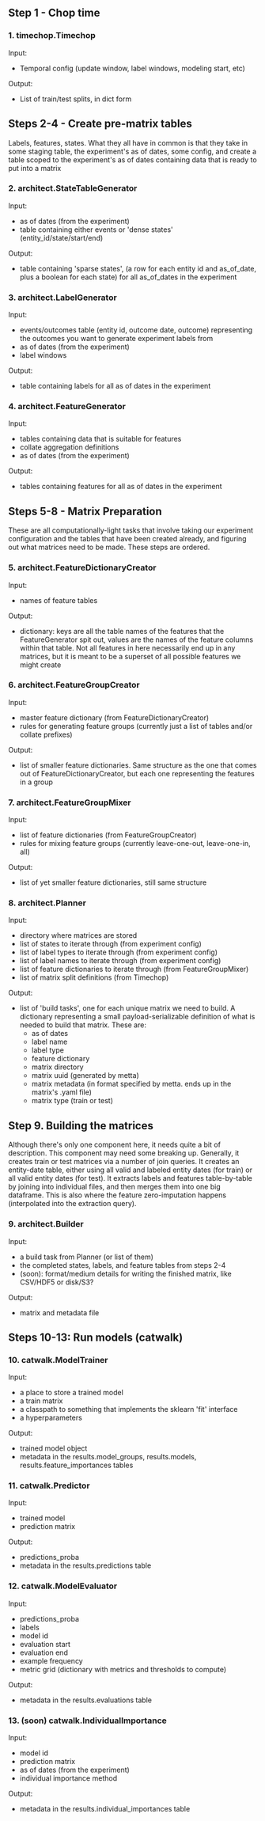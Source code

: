 ## Step 1 - Chop time

### 1. timechop.Timechop

Input:
* Temporal config (update window, label windows, modeling start, etc)

Output:
* List of train/test splits, in dict form

## Steps 2-4 - Create pre-matrix tables

Labels, features, states. What they all have in common is that they take in some staging table, the experiment's as of dates, some config, and create a table scoped to the experiment's as of dates containing data that is ready to put into a matrix

### 2. architect.StateTableGenerator

Input:
* as of dates (from the experiment)
* table containing either events or 'dense states' (entity_id/state/start/end)

Output:
* table containing 'sparse states', (a row for each entity id and as_of_date, plus a boolean for each state) for all as_of_dates in the experiment


### 3. architect.LabelGenerator

Input:
* events/outcomes table (entity id, outcome date, outcome) representing the outcomes you want to generate experiment labels from
* as of dates (from the experiment)
* label windows

Output:
* table containing labels for all as of dates in the experiment


### 4. architect.FeatureGenerator

Input:
* tables containing data that is suitable for features
* collate aggregation definitions
* as of dates (from the experiment)

Output:
* tables containing features for all as of dates in the experiment

## Steps 5-8 - Matrix Preparation

These are all computationally-light tasks that involve taking our experiment configuration and the tables that have been created already, and figuring out what matrices need to be made. These steps are ordered.

### 5. architect.FeatureDictionaryCreator

Input:
* names of feature tables

Output:
* dictionary: keys are all the table names of the features that the FeatureGenerator spit out, values are the names of the feature columns within that table. Not all features in here necessarily end up in any matrices, but it is meant to be a superset of all possible features we might create

### 6. architect.FeatureGroupCreator

Input:
* master feature dictionary (from FeatureDictionaryCreator)
* rules for generating feature groups (currently just a list of tables and/or collate prefixes)

Output:
* list of smaller feature dictionaries. Same structure as the one that comes out of FeatureDictionaryCreator, but each one representing the features in a group

### 7. architect.FeatureGroupMixer

Input:
* list of feature dictionaries (from FeatureGroupCreator)
* rules for mixing feature groups (currently leave-one-out, leave-one-in, all)

Output:
* list of yet smaller feature dictionaries, still same structure


### 8. architect.Planner
Input:
* directory where matrices are stored
* list of states to iterate through (from experiment config)
* list of label types to iterate through (from experiment config)
* list of label names to iterate through (from experiment config)
* list of feature dictionaries to iterate through (from FeatureGroupMixer)
* list of matrix split definitions (from Timechop)

Output:
* list of 'build tasks', one for each unique matrix we need to build. A dictionary representing a small payload-serializable definition of what is needed to build that matrix. These are:
	* as of dates
	* label name
	* label type
	* feature dictionary
	* matrix directory
	* matrix uuid (generated by metta)
	* matrix metadata (in format specified by metta. ends up in the matrix's .yaml file)
	* matrix type (train or test)

## Step 9. Building the matrices

Although there's only one component here, it needs quite a bit of description. This component may need some breaking up. Generally, it creates train or test matrices via a number of join queries. It creates an entity-date table, either using all valid and labeled entity dates (for train) or all valid entity dates (for test). It extracts labels and features table-by-table by joining into individual files, and then merges them into one big dataframe. This is also where the feature zero-imputation happens (interpolated into the extraction query).

### 9. architect.Builder

Input:
* a build task from Planner (or list of them)
* the completed states, labels, and feature tables from steps 2-4
* (soon): format/medium details for writing the finished matrix, like CSV/HDF5 or disk/S3?

Output:
* matrix and metadata file

## Steps 10-13: Run models (catwalk)

### 10. catwalk.ModelTrainer

Input:
* a place to store a trained model
* a train matrix
* a classpath to something that implements the sklearn 'fit' interface
* a hyperparameters

Output:
* trained model object
* metadata in the results.model_groups, results.models, results.feature_importances tables


### 11. catwalk.Predictor

Input:
* trained model
* prediction matrix

Output:
* predictions_proba
* metadata in the results.predictions table

### 12. catwalk.ModelEvaluator

Input:
* predictions_proba
* labels
* model id
* evaluation start
* evaluation end
* example frequency
* metric grid (dictionary with metrics and thresholds to compute)

Output:
* metadata in the results.evaluations table

### 13. (soon) catwalk.IndividualImportance

Input:
* model id
* prediction matrix
* as of dates (from the experiment)
* individual importance method

Output:
* metadata in the results.individual_importances table
